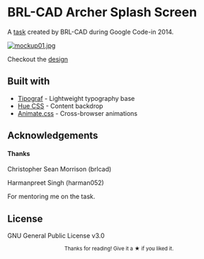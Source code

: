 # BRL-CAD Archer Splash Screen

A [task](https://www.google-melange.com/archive/gci/2014/orgs/brlcad/tasks/5670223239708672.html) created by BRL-CAD during Google Code-in 2014.

[![mockup01.jpg](https://s1.postimg.org/9tneppokin/mockup01.jpg)](https://postimg.org/image/3tf8kzeyu3/)

Checkout the [design](https://maitreyav.github.io/Archer-SplashScreen)
</center>

## Built with
* [Tipograf](https://github.com/mightyCrow/tipograf) - Lightweight typography base
* [Hue CSS](https://github.com/evankarageorgos/hue) - Content backdrop
* [Animate.css](https://github.com/daneden/animate.css) - Cross-browser animations

## Acknowledgements

#### Thanks

Christopher Sean Morrison (brlcad)

Harmanpreet Singh (harman052)

For mentoring me on the task.

## License
GNU General Public License v3.0

<p align="center">
<sub>Thanks for reading! Give it a ★ if you liked it.</sub>
</p>
